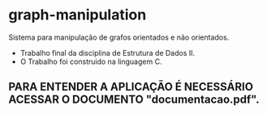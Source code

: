 # graph-manipulation
Sistema para manipulação de grafos orientados e não orientados.
<br>
- Trabalho final da disciplina de Estrutura de Dados II.
- O Trabalho foi construido na linguagem C.

## PARA ENTENDER A APLICAÇÃO É NECESSÁRIO ACESSAR O DOCUMENTO "documentacao.pdf".

